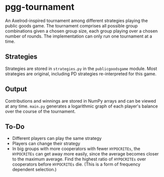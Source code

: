 # pgg-tournament
An Axelrod-inspired tournament among different strategies playing the public goods game. The tournament comprises all possible group combinations given a chosen group size, each group playing over a chosen number of rounds. The implementation can only run one tournament at a time.

## Strategies
Strategies are stored in `strategies.py` in the `publicgoodsgame` module. Most strategies are original, including PD strategies re-interpreted for this game.

## Output
Contributions and winnings are stored in NumPy arrays and can be viewed at any time. `main.py` generates a logarithmic graph of each player's balance over the course of the tournament.

## To-Do
- Different players can play the same strategy
- Players can change their strategy
- In big groups with more cooperators with fewer `HYPOCRITEs`, the `HYPOCRITEs` can get away more easily, since the average becomes closer to the maximum average. Find the highest ratio of `HYPOCRITEs` over cooperators before `HYPOCRITEs` die. (This is a form of frequency dependent selection.)
